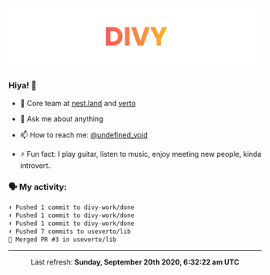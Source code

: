 
![](https://github.com/divy-work/divy-work/raw/master/assets/divy.png)

### Hiya! 👋

- 🔭 Core team at [nest.land](https://github.com/nestdotland/nest.land) and [verto](https://github.com/useverto/verto)

- 💬 Ask me about anything

- 📫 How to reach me: [@undefined_void](https://instagram.com/divy.exe)

- ⚡ Fun fact: I play guitar, listen to music, enjoy meeting new people, kinda introvert.

### 🗣 My activity:

```
⬆️ Pushed 1 commit to divy-work/done
⬆️ Pushed 1 commit to divy-work/done
⬆️ Pushed 1 commit to divy-work/done
⬆️ Pushed 7 commits to useverto/lib
🎉 Merged PR #3 in useverto/lib
```

------------
<p align="center">Last refresh: <b>Sunday, September 20th 2020, 6:32:22 am UTC</b></p>
